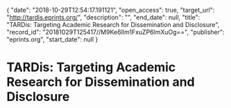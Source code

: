 {
  "date": "2018-10-29T12:54:17.191121", 
  "open_access": true, 
  "target_url": "http://tardis.eprints.org/", 
  "description": "", 
  "end_date": null, 
  "title": "TARDis: Targeting Academic Research for Dissemination and Disclosure", 
  "record_id": "20181029T125417//M9Ke6lIm1FxuZP6lmXuOg==", 
  "publisher": "eprints.org", 
  "start_date": null
}

# TARDis: Targeting Academic Research for Dissemination and Disclosure

